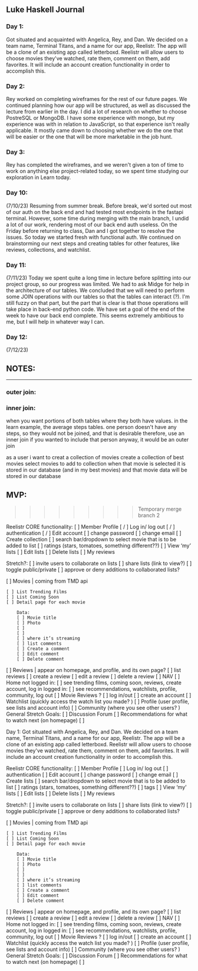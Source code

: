 ## Luke Haskell Journal

### Day 1:
Got situated and acquainted with Angelica, Rey, and Dan. We decided on a team name, Terminal Titans, and a name for our app, Reelistr. The app will be a clone of an existing app called letterboxd. Reelistr will allow users to choose movies they've watched, rate them, comment on them, add favorites. It will include an account creation functionality in order to accomplish this.

### Day 2:
Rey worked on completing wireframes for the rest of our future pages. We continued planning how our app will be structured, as well as discussed the lecture from earlier in the day. I did a lot of research on whether to choose PostreSQL or MongoDB. I have some experience with mongo, but my experience was with in relation to JavaScript, so that experience isn't really applicable. It mostly came down to choosing whether we do the one that will be easier or the one that will be more marketable in the job hunt.

### Day 3:
Rey has completed the wireframes, and we weren't given a ton of time to work on anything else project-related today, so we spent time studying our exploration in Learn today.

### Day 10:
(7/10/23) Resuming from summer break. Before break, we'd sorted out most of our auth on the back end and had tested most endpoints in the fastapi terminal. However, some time during merging with the main branch, I undid a lot of our work, rendering most of our back end auth useless. On the Friday before returning to class, Dan and I got together to resolve the issues. So today we started fresh with functional auth. We continued on brainstorming our next steps and creating tables for other features, like reviews, collections, and watchlist.

### Day 11:
(7/11/23) Today we spent quite a long time in lecture before splitting into our project group, so our progress was limited. We had to ask Midge for help in the architecture of our tables. We concluded that we will need to perform some JOIN operations with our tables so that the tables can interact (?). I'm still fuzzy on that part, but the part that is clear is that those operations will take place in back-end python code. We have set a goal of the end of the week to have our back end complete. This seems extremely ambitious to me, but I will help in whatever way I can.

### Day 12:
(7/12/23)

## NOTES:
-----------------
### outer join:

### inner join:
when you want portions of both tables where they both have values.
in the learn example, the average steps tables.
one person doesn't have any steps, so they would not be joined, and that is desirable
therefore, use an inner join
if you wanted to include that person anyway, it would be an outer join



as a user i want to creat a collection of movies
create a collection of best movies
select movies to add to collection
when that movie is selected it is stored in our database (and in my best movies)
and that movie data will be stored in our database


## MVP:


>>>>>>>>> Temporary merge branch 2



Reelistr CORE functionality:
[ ] Member Profile
[ / ] Log in/ log out
[ / ] authentication
[ / ] Edit account
    [ ] change password
    [ ] change email
[ ] Create collection
    [ ] search bar/dropdown to select movie that is to be added to list
    [ ] ratings (stars, tomatoes, something different??)
    <!-- [ ] tags -->
[ ] View ‘my’ lists
[ ] Edit lists
[ ] Delete lists
[ ] My reviews

Stretch?:
    [ ] invite users to collaborate on lists
    [ ] share lists (link to view?)
    [ ] toggle public/private
    [ ] approve or deny additions to collaborated lists?

[ ] Movies | coming from TMD api

    [ ] List Trending Films
    [ ] List Coming Soon
    [ ] Detail page for each movie

        Data:
        [ ] Movie title
        [ ] Photo
        [ ]
        [ ]
        [ ] where it’s streaming
        [ ] list comments
        [ ] Create a comment
        [ ] Edit comment
        [ ] Delete comment

[ ] Reviews | appear on homepage, and profile, and its own page?
    [ ] list reviews
    [ ] create a review
    [ ] edit a review
    [ ] delete a review
[ ] NAV
    [ ] Home
        not logged in:
            [ ] see trending films, coming soon, reviews, create account, log in
        logged in:
            [ ] see recommendations, watchlists, profile, community, log out
    [ ] Movie Reviews ?
    [ ] log in/out
    [ ] create an account
    [ ] Watchlist (quickly access the watch list you made? )
    [ ] Profile (user profile, see lists and account info)
    [ ] Community (where you see other users? )
General Stretch Goals:
[ ] Discussion Forum
[ ] Recommendations for what to watch next (on homepage)
[ ]


Day 1: Got situated with Angelica, Rey, and Dan. We decided on a team name, Terminal Titans, and a name for our app, Reelistr. The app will be a clone of an existing app called letterboxd. Reelistr will allow users to choose movies they've watched, rate them, comment on them, add favorites. It will include an account creation functionality in order to accomplish this.



Reelistr CORE functionality:
[ ] Member Profile
[ ] Log in/ log out
[ ] authentication
[ ] Edit account
    [ ] change password
    [ ] change email
[ ] Create lists
    [ ] search bar/dropdown to select movie that is to be added to list
    [ ] ratings (stars, tomatoes, something different??)
    [ ] tags
[ ] View ‘my’ lists
[ ] Edit lists
[ ] Delete lists
[ ] My reviews

Stretch?:
    [ ] invite users to collaborate on lists
    [ ] share lists (link to view?)
    [ ] toggle public/private
    [ ] approve or deny additions to collaborated lists?

[ ] Movies | coming from TMD api

    [ ] List Trending Films
    [ ] List Coming Soon
    [ ] Detail page for each movie

        Data:
        [ ] Movie title
        [ ] Photo
        [ ]
        [ ]
        [ ] where it’s streaming
        [ ] list comments
        [ ] Create a comment
        [ ] Edit comment
        [ ] Delete comment

[ ] Reviews | appear on homepage, and profile, and its own page?
    [ ] list reviews
    [ ] create a review
    [ ] edit a review
    [ ] delete a review
[ ] NAV
    [ ] Home
        not logged in:
            [ ] see trending films, coming soon, reviews, create account, log in
        logged in:
            [ ] see recommendations, watchlists, profile, community, log out
    [ ] Movie Reviews ?
    [ ] log in/out
    [ ] create an account
    [ ] Watchlist (quickly access the watch list you made? )
    [ ] Profile (user profile, see lists and account info)
    [ ] Community (where you see other users? )
General Stretch Goals:
[ ] Discussion Forum
[ ] Recommendations for what to watch next (on homepage)
[ ]
